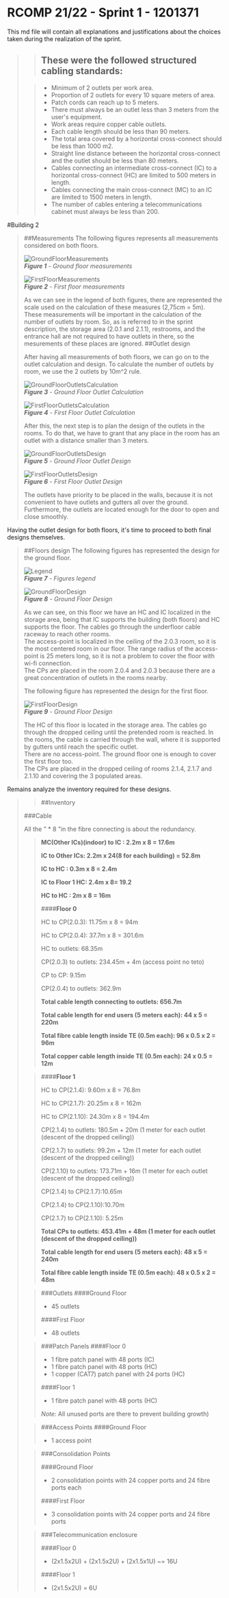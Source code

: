 RCOMP 21/22 - Sprint 1 - 1201371
===========================================

This md file will contain all explanations and justifications about the choices taken during the realization of the sprint.

>>## These were the followed structured cabling standards:
>
>>- Minimum of 2 outlets per work area.
>>- Proportion of 2 outlets for every 10 square meters of area.
>>- Patch cords can reach up to 5 meters.
>>- There must always be an outlet less than 3 meters from the user's equipment.
>>- Work areas require copper cable outlets.
>>- Each cable length should be less than 90 meters.
>>- The total area covered by a horizontal cross-connect should be less than 1000 m2.
>>- Straight line distance between the horizontal cross-connect and the outlet should be less than 80 meters.
>>- Cables connecting an intermediate cross-connect (IC) to a horizontal cross-connect (HC) are limited to 500 meters in length.
>>- Cables connecting the main cross-connect (MC) to an IC are limited to 1500 meters in length.
>>- The number of cables entering a telecommunications cabinet must always be less than 200.

#Building 2

> ##Measurements
> The following figures represents all measurements considered on both floors.
> 
> ![GroundFloorMeasurements](Figures/Andar0Medidas.PNG)<br>
_**Figure 1** - Ground floor measurements_
>
> ![FirstFloorMeasurements](Figures/Andar1Medidas.PNG)<br>
_**Figure 2** - First floor measurements_
> 
> As we can see in the legend of both figures, there are represented the scale used on the calculation of these measures (2,75cm = 5m).<br />
> These measurements will be important in the calculation of the number of outlets by room. So, as is referred to in the sprint description, the storage area (2.0.1 and 2.1.1), restrooms, and the entrance hall are not required to have outlets in there, so the mesurements of these places are ignored.
> ##Outlet design
> 
> After having all measurements of both floors, we can go on to the outlet calculation and design. To calculate the number of outlets by room, we use the 2 outlets by 10m^2 rule.
> 
> ![GroundFloorOutletsCalculation](Figures/Floor0Areas.PNG)<br>
_**Figure 3** - Ground Floor Outlet Calculation_
> 
> ![FirstFloorOutletsCalculation](Figures/Floor1Areas.PNG)<br>
_**Figure 4** - First Floor Outlet Calculation_
> 
> After this, the next step is to plan the design of the outlets in the rooms. To do that, we have to grant that any place in the room has an outlet with a distance smaller than 3 meters.
> 
> ![GroundFloorOutletsDesign](Figures/TomadasAndar0.PNG)<br>
_**Figure 5** - Ground Floor Outlet Design_
>
> ![FirstFloorOutletsDesign](Figures/TomadasAndar1.PNG)<br>
_**Figure 6** - First Floor Outlet Design_
> 
> The outlets have priority to be placed in the walls, because it is not convenient to have outlets and gutters all over the ground.<br>
> Furthermore, the outlets are located enough for the door to open and close smoothly.

Having the outlet design for both floors, it's time to proceed to both final designs themselves.

> ##Floors design
> The following figures has represented the design for the ground floor.
> 
> ![Legend](Figures/Legend.png)<br>
_**Figure 7** - Figures legend_
> 
> ![GroundFloorDesign](Figures/Andar0Design.PNG)<br>
_**Figure 8** - Ground Floor Design_
> 
> As we can see, on this floor we have an HC and IC localized in the storage area, being that IC supports the building (both floors) and HC supports the floor. The cables go through the underfloor cable raceway to reach other rooms.<br>
> The access-point is localized in the ceiling of the 2.0.3 room, so it is the most centered room in our floor. The range radius of the access-point is 25 meters long, so it is not a problem to cover the floor with wi-fi connection.<br>
> The CPs are placed in the room 2.0.4 and 2.0.3 because there are a great concentration of outlets in the rooms nearby.<br>
> 
> The following figure has represented the design for the first floor.
>
> ![FirstFloorDesign](Figures/Andar1Design.PNG)<br>
_**Figure 9** - Ground Floor Design_
>
> The HC of this floor is located in the storage area. The cables go through the dropped ceiling until the pretended room is reached. In the rooms, the cable is carried through the wall, where it is supported by gutters until reach the specific outlet.<br>
> There are no access-point. The ground floor one is enough to cover the first floor too.<br>
> The CPs are placed in the dropped ceiling of rooms 2.1.4, 2.1.7 and 2.1.10 and covering the 3 populated areas.<br>

Remains analyze the inventory required for these designs.
>> ##Inventory
> 
> ###Cable
>>
> All the " * 8 "in the fibre connecting is about the redundancy.
>>
>> **MC(Other ICs)(indoor) to IC : 2.2m x 8 = 17.6m**
>> 
>> **IC to Other ICs: 2.2m x 24(8 for each building) = 52.8m**
>>
>> **IC to HC : 0.3m x 8 = 2.4m**
>> 
>> **IC to Floor 1 HC: 2.4m x 8= 19.2**
>> 
>> **HC to HC : 2m x 8 = 16m**
>> 
>>####**Floor 0**
>> 
>> HC to CP(2.0.3): 11.75m x 8 = 94m
>> 
>> HC to CP(2.0.4): 37.7m x 8 = 301.6m
>> 
>> HC to outlets: 68.35m
>> 
>> CP(2.0.3) to outlets: 234.45m + 4m (access point no teto)
>> 
>> CP to CP: 9.15m
>> 
>> CP(2.0.4) to outlets: 362.9m
>> 
>> **Total cable length connecting to outlets: 656.7m**
>> 
>> **Total cable length for end users (5 meters each): 44 x 5 = 220m**
>> 
>> **Total fibre cable length inside TE (0.5m each): 96 x 0.5 x 2 = 96m**
>>
>> **Total copper cable length inside TE (0.5m each): 24 x 0.5 = 12m**
>>
>
>> ####**Floor 1**
>> 
>> HC to CP(2.1.4): 9.60m x 8 = 76.8m
>> 
>> HC to CP(2.1.7): 20.25m x 8 = 162m
>> 
>> HC to CP(2.1.10): 24.30m x 8 = 194.4m
>> 
>> 
>> CP(2.1.4) to outlets: 180.5m + 20m (1 meter for each outlet (descent of the dropped ceiling))
>> 
>> 
>> CP(2.1.7) to outlets: 99.2m + 12m (1 meter for each outlet (descent of the dropped ceiling))
>> 
>> CP(2.1.10) to outlets: 173.71m + 16m (1 meter for each outlet (descent of the dropped ceiling))
>> 
>> CP(2.1.4) to CP(2.1.7):10.65m 
>> 
>> CP(2.1.4) to CP(2.1.10):10.70m
>> 
>> CP(2.1.7) to CP(2.1.10): 5.25m
>>
>> **Total CPs to outlets: 453.41m + 48m  (1 meter for each outlet (descent of the dropped ceiling))**
>>
>> **Total cable length for end users (5 meters each): 48 x 5 = 240m**
>>
>> **Total fibre cable length inside TE (0.5m each): 48 x 0.5 x 2 = 48m**
>>
>
>> ###Outlets
>>####Ground Floor
>>
>>  * 45 outlets
>>
>>####First Floor
>>
>> * 48 outlets
>
>>###Patch Panels
>>####Floor 0
>>
>>  * 1 fibre patch panel with 48 ports (IC)
>>  * 1 fibre patch panel with 48 ports (HC)
>>  * 1 copper (CAT7) patch panel with 24 ports (HC)
>>
>>####Floor 1
>>
>>  * 1 fibre patch panel with 48 ports (HC)
>>
>> *Note*: All unused ports are there to prevent building growth)
> 
>>###Access Points
>>####Ground Floor
>>
>>  * 1 access point
>
>>###Consolidation Points
>>
>>####Ground Floor
>>
>>  * 2 consolidation points with 24 copper ports and 24 fibre ports each 
>>
>>####First Floor
>>
>>  * 3 consolidation points with 24 copper ports and 24 fibre ports
>
>
>>###Telecommunication enclosure
>>
>>####Floor 0
>>
>> * (2x1.5x2U) + (2x1.5x2U) + (2x1.5x1U) ~= 16U 
>>
>>####Floor 1
>>
>> * (2x1.5x2U) = 6U